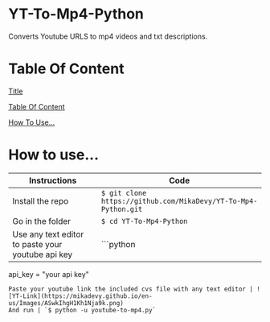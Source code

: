 # YT-To-Mp4-Python
Converts Youtube URLS to mp4 videos and txt descriptions.

# Table Of Content
[Title](https://github.com/MikaDevy/YT-To-Mp4-Python/blob/master/README.md#yt-to-mp4-python)

[Table Of Content](https://github.com/MikaDevy/YT-To-Mp4-Python/blob/master/README.md#table-of-content)

[How To Use...](https://github.com/MikaDevy/YT-To-Mp4-Python/blob/master/README.md#how-to-use)

# How to use...
Instructions | Code
------------ | -----
Install the repo | `$ git clone https://github.com/MikaDevy/YT-To-Mp4-Python.git`
Go in the folder | `$ cd YT-To-Mp4-Python`
Use any text editor to paste your youtube api key | ```python 
api_key = "your api key"
```
Paste your youtube link the included cvs file with any text editor | ![YT-Link](https://mikadevy.github.io/en-us/Images/ASwkIhgH1Kh1Nja9k.png)
And run | `$ python -u youtube-to-mp4.py`
